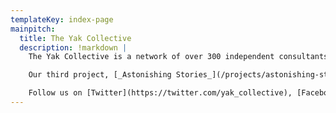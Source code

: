 ```yaml
---
templateKey: index-page
mainpitch:
  title: The Yak Collective
  description: !markdown |
    The Yak Collective is a network of over 300 independent consultants, coaches, and freelancers with varied technical and creative skills. You can learn more about us on the [About page](/about/). We are available both for individual projects on specific topics that match our skills, and for larger collaborative projects we can take on as a group, bringing together the mix of skills necessary. Check out our [Members page](/members/), read some of our latest thoughts on the [Writings page](/writings/), and get in touch with any of us if you'd like to learn more.

    Our third project, [_Astonishing Stories_](/projects/astonishing-stories/), is now rolling. Take a peek! We will be releasing more research on the [Projects page](/projects/) in the coming months.

    Follow us on [Twitter](https://twitter.com/yak_collective), [Facebook](https://www.facebook.com/theyakcollective/), or [LinkedIn](https://www.linkedin.com/company/yak-collective/) to stay in the loop.
---
```

